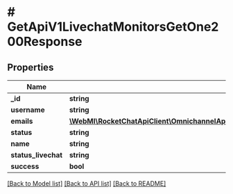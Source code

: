 # # GetApiV1LivechatMonitorsGetOne200Response

## Properties

Name | Type | Description | Notes
------------ | ------------- | ------------- | -------------
**_id** | **string** |  | [optional]
**username** | **string** |  | [optional]
**emails** | [**\WebMI\RocketChatApiClient\OmnichannelApi\Model\GetApiV1LivechatUsersType200ResponseUsersInnerEmailsInner[]**](GetApiV1LivechatUsersType200ResponseUsersInnerEmailsInner.md) |  | [optional]
**status** | **string** |  | [optional]
**name** | **string** |  | [optional]
**status_livechat** | **string** |  | [optional]
**success** | **bool** |  | [optional]

[[Back to Model list]](../../README.md#models) [[Back to API list]](../../README.md#endpoints) [[Back to README]](../../README.md)
